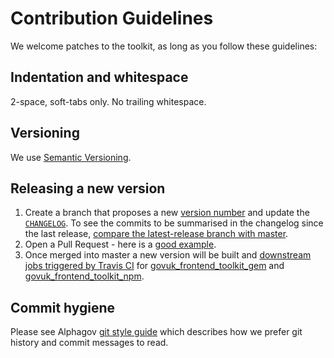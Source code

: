 # Contribution Guidelines

We welcome patches to the toolkit, as long as you follow these
guidelines:

## Indentation and whitespace

2-space, soft-tabs only. No trailing whitespace.

## Versioning

We use [Semantic Versioning](http://semver.org/).

## Releasing a new version 

1. Create a branch that proposes a new [version number](https://github.com/id-sk/idsk_frontend_toolkit/blob/master/VERSION.txt) and update the [`CHANGELOG`](https://github.com/id-sk/idsk_frontend_toolkit/blob/master/CHANGELOG.md). To see the commits to be summarised in the changelog since the last release, [compare the latest-release branch with master](https://github.com/id-sk/idsk_frontend_toolkit/compare/latest-release...master).
2. Open a Pull Request - here is a [good example](https://github.com/alphagov/govuk_frontend_toolkit/pull/396).
3. Once merged into master a new version will be built and [downstream jobs triggered by Travis CI](https://github.com/id-sk/idsk_frontend_toolkit/blob/master/.travis.yml) for [govuk_frontend_toolkit_gem](https://github.com/id-sk/idsk_frontend_toolkit_gem) and [govuk_frontend_toolkit_npm](https://github.com/id-sk/idsk_frontend_toolkit_npm).

## Commit hygiene

Please see Alphagov [git style guide](https://github.com/alphagov/styleguides/blob/master/git.md)
which describes how we prefer git history and commit messages to read.
